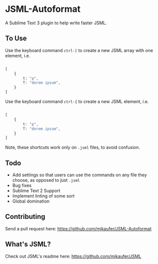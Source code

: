# JSML-Autoformat
A Sublime Text 3 plugin to help write faster JSML.

## To Use

Use the keyboard command `ctrl-[` to create a new JSML array with one element, i.e.

```JavaScript

[
	{
		t: "p",
		T: "dorem ipsum",
	}
]

```

Use the keyboard command `ctrl-{` to create a new JSML element, i.e.

```JavaScript

[
	{
		t: "p",
		T: "dorem ipsum",
	}
]

```

Note, these shortcuts work only on `.jsml` files, to avoid confusion.

## Todo

* Add settings so that users can use the commands on any file they choose, as opposed to just `.jsml`
* Bug fixes
* Sublime Text 2 Support
* Implement linting of some sort
* Global domination

## Contributing

Send a pull request here: https://github.com/mjkaufer/JSML-Autoformat

## What's JSML?

Check out JSML's readme here: https://github.com/mjkaufer/JSML
